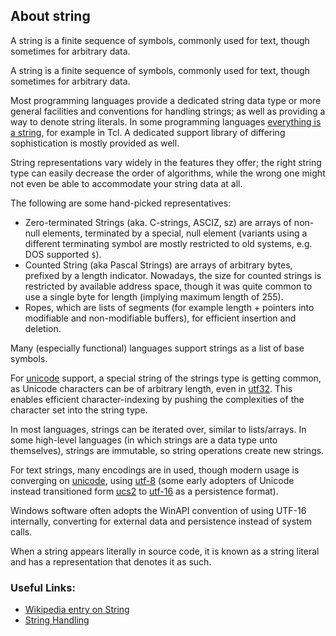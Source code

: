 ## About string

A string is a finite sequence of symbols, commonly used for text, though sometimes for arbitrary data.

A string is a finite sequence of symbols, commonly used for text, though sometimes for arbitrary data.

Most programming languages provide a dedicated string data type or more general facilities and conventions for handling strings; as well as providing a way to denote string literals. In some programming languages [everything is a string](http://wiki.tcl.tk/3018), for example in Tcl. A dedicated support library of differing sophistication is mostly provided as well.

String representations vary widely in the features they offer; the right string type can easily decrease the order of algorithms, while the wrong one might not even be able to accommodate your string data at all.

The following are some hand-picked representatives:

*   Zero-terminated Strings (aka. C-strings, ASCIZ, sz) are arrays of non-null elements, terminated by a special, null element (variants using a different terminating symbol are mostly restricted to old systems, e.g. DOS supported `$`).
*   Counted String (aka Pascal Strings) are arrays of arbitrary bytes, prefixed by a length indicator. Nowadays, the size for counted strings is restricted by available address space, though it was quite common to use a single byte for length (implying maximum length of 255).
*   Ropes, which are lists of segments (for example length + pointers into modifiable and non-modifiable buffers), for efficient insertion and deletion.

Many (especially functional) languages support strings as a list of base symbols.

For [unicode](http://stackoverflow.com/questions/tagged/unicode "show questions tagged 'unicode'") support, a special string of the strings type is getting common, as Unicode characters can be of arbitrary length, even in [utf32](http://stackoverflow.com/questions/tagged/utf32 "show questions tagged 'utf32'"). This enables efficient character-indexing by pushing the complexities of the character set into the string type.

In most languages, strings can be iterated over, similar to lists/arrays. In some high-level languages (in which strings are a data type unto themselves), strings are immutable, so string operations create new strings.

For text strings, many encodings are in used, though modern usage is converging on [unicode](http://stackoverflow.com/questions/tagged/unicode "show questions tagged 'unicode'"), using [utf-8](http://stackoverflow.com/questions/tagged/utf-8 "show questions tagged 'utf-8'") (some early adopters of Unicode instead transitioned form [ucs2](http://stackoverflow.com/questions/tagged/ucs2 "show questions tagged 'ucs2'") to [utf-16](http://stackoverflow.com/questions/tagged/utf-16 "show questions tagged 'utf-16'") as a persistence format).

Windows software often adopts the WinAPI convention of using UTF-16 internally, converting for external data and persistence instead of system calls.

When a string appears literally in source code, it is known as a string literal and has a representation that denotes it as such.

### Useful Links:

*   [Wikipedia entry on String](http://en.wikipedia.org/wiki/String_(computer_science))
*   [String Handling](http://en.wikipedia.org/wiki/C_string_handling)